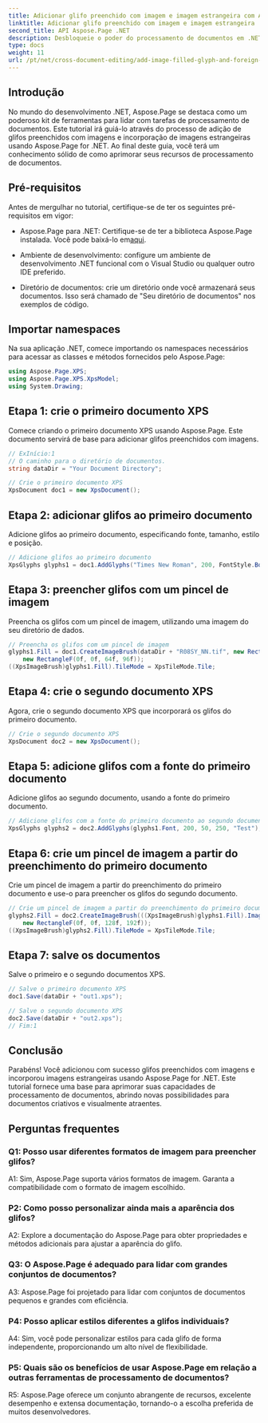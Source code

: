 ```yaml
---
title: Adicionar glifo preenchido com imagem e imagem estrangeira com Aspose.Page .NET
linktitle: Adicionar glifo preenchido com imagem e imagem estrangeira
second_title: API Aspose.Page .NET
description: Desbloqueie o poder do processamento de documentos em .NET com Aspose.Page. Adicione glifos cheios de imagens sem esforço. Aprimore os recursos visuais e simplifique seu fluxo de trabalho.
type: docs
weight: 11
url: /pt/net/cross-document-editing/add-image-filled-glyph-and-foreign-image/
---
```

## Introdução

No mundo do desenvolvimento .NET, Aspose.Page se destaca como um poderoso kit de ferramentas para lidar com tarefas de processamento de documentos. Este tutorial irá guiá-lo através do processo de adição de glifos preenchidos com imagens e incorporação de imagens estrangeiras usando Aspose.Page for .NET. Ao final deste guia, você terá um conhecimento sólido de como aprimorar seus recursos de processamento de documentos.

## Pré-requisitos

Antes de mergulhar no tutorial, certifique-se de ter os seguintes pré-requisitos em vigor:

-  Aspose.Page para .NET: Certifique-se de ter a biblioteca Aspose.Page instalada. Você pode baixá-lo em[aqui](https://releases.aspose.com/page/net/).

- Ambiente de desenvolvimento: configure um ambiente de desenvolvimento .NET funcional com o Visual Studio ou qualquer outro IDE preferido.

- Diretório de documentos: crie um diretório onde você armazenará seus documentos. Isso será chamado de "Seu diretório de documentos" nos exemplos de código.

## Importar namespaces

Na sua aplicação .NET, comece importando os namespaces necessários para acessar as classes e métodos fornecidos pelo Aspose.Page:

```csharp
using Aspose.Page.XPS;
using Aspose.Page.XPS.XpsModel;
using System.Drawing;
```

## Etapa 1: crie o primeiro documento XPS

Comece criando o primeiro documento XPS usando Aspose.Page. Este documento servirá de base para adicionar glifos preenchidos com imagens.

```csharp
// ExInício:1
// O caminho para o diretório de documentos.
string dataDir = "Your Document Directory";

// Crie o primeiro documento XPS
XpsDocument doc1 = new XpsDocument();
```

## Etapa 2: adicionar glifos ao primeiro documento

Adicione glifos ao primeiro documento, especificando fonte, tamanho, estilo e posição.

```csharp
// Adicione glifos ao primeiro documento
XpsGlyphs glyphs1 = doc1.AddGlyphs("Times New Roman", 200, FontStyle.Bold, 50, 250, "Test");
```

## Etapa 3: preencher glifos com um pincel de imagem

Preencha os glifos com um pincel de imagem, utilizando uma imagem do seu diretório de dados.

```csharp
// Preencha os glifos com um pincel de imagem
glyphs1.Fill = doc1.CreateImageBrush(dataDir + "R08SY_NN.tif", new RectangleF(0f, 0f, 128f, 192f),
    new RectangleF(0f, 0f, 64f, 96f));
((XpsImageBrush)glyphs1.Fill).TileMode = XpsTileMode.Tile;
```

## Etapa 4: crie o segundo documento XPS

Agora, crie o segundo documento XPS que incorporará os glifos do primeiro documento.

```csharp
// Crie o segundo documento XPS
XpsDocument doc2 = new XpsDocument();
```

## Etapa 5: adicione glifos com a fonte do primeiro documento

Adicione glifos ao segundo documento, usando a fonte do primeiro documento.

```csharp
// Adicione glifos com a fonte do primeiro documento ao segundo documento
XpsGlyphs glyphs2 = doc2.AddGlyphs(glyphs1.Font, 200, 50, 250, "Test");
```

## Etapa 6: crie um pincel de imagem a partir do preenchimento do primeiro documento

Crie um pincel de imagem a partir do preenchimento do primeiro documento e use-o para preencher os glifos do segundo documento.

```csharp
// Crie um pincel de imagem a partir do preenchimento do primeiro documento e preencha glifos no segundo documento
glyphs2.Fill = doc2.CreateImageBrush(((XpsImageBrush)glyphs1.Fill).Image, new RectangleF(0f, 0f, 128f, 192f),
    new RectangleF(0f, 0f, 128f, 192f));
((XpsImageBrush)glyphs2.Fill).TileMode = XpsTileMode.Tile;
```

## Etapa 7: salve os documentos

Salve o primeiro e o segundo documentos XPS.

```csharp
// Salve o primeiro documento XPS
doc1.Save(dataDir + "out1.xps");

// Salve o segundo documento XPS
doc2.Save(dataDir + "out2.xps");
// Fim:1
```

## Conclusão

Parabéns! Você adicionou com sucesso glifos preenchidos com imagens e incorporou imagens estrangeiras usando Aspose.Page for .NET. Este tutorial fornece uma base para aprimorar suas capacidades de processamento de documentos, abrindo novas possibilidades para documentos criativos e visualmente atraentes.

## Perguntas frequentes

### Q1: Posso usar diferentes formatos de imagem para preencher glifos?

A1: Sim, Aspose.Page suporta vários formatos de imagem. Garanta a compatibilidade com o formato de imagem escolhido.

### P2: Como posso personalizar ainda mais a aparência dos glifos?

A2: Explore a documentação do Aspose.Page para obter propriedades e métodos adicionais para ajustar a aparência do glifo.

### Q3: O Aspose.Page é adequado para lidar com grandes conjuntos de documentos?

A3: Aspose.Page foi projetado para lidar com conjuntos de documentos pequenos e grandes com eficiência.

### P4: Posso aplicar estilos diferentes a glifos individuais?

A4: Sim, você pode personalizar estilos para cada glifo de forma independente, proporcionando um alto nível de flexibilidade.

### P5: Quais são os benefícios de usar Aspose.Page em relação a outras ferramentas de processamento de documentos?

R5: Aspose.Page oferece um conjunto abrangente de recursos, excelente desempenho e extensa documentação, tornando-o a escolha preferida de muitos desenvolvedores.
